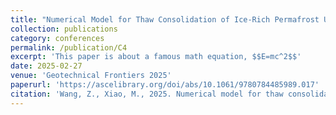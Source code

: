 ```yaml
---
title: "Numerical Model for Thaw Consolidation of Ice-Rich Permafrost Using the Finite Volume Approach"
collection: publications
category: conferences
permalink: /publication/C4
excerpt: 'This paper is about a famous math equation, $$E=mc^2$$'
date: 2025-02-27
venue: 'Geotechnical Frontiers 2025'
paperurl: 'https://ascelibrary.org/doi/abs/10.1061/9780784485989.017'
citation: 'Wang, Z., Xiao, M., 2025. Numerical model for thaw consolidation of ice-rich permafrost using the finite volume approach. In: Geotechnical Frontiers 2025, pp. 157–166. https://doi.org/10.1061/9780784485989.017.'
---
```

